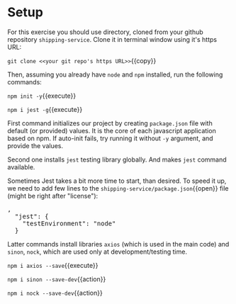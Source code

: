 # Setup

For this exercise you should use directory, cloned from your github repository `shipping-service`. Clone it in terminal window using it's https URL:

`git clone <<your git repo's https URL>>`{{copy}}
<!-- Open the shipping-service folder in VSCode and then open the terminal view in VSCode. -->

<!-- `mkdir -p shipping-service && cd shipping-service`{{execute}} -->

<!-- **!NB**: For windows users please ensure the VSCode terminal is set to bash. -->
  
Then, assuming you already have `node` and `npm` installed, run the following commands:

`npm init -y`{{execute}}

`npm i jest -g`{{execute}}

First command initializes our project by creating `package.json` file with default (or provided) values. It is the core of each javascript application based on npm. If auto-init fails, try running it without `-y` argument, and provide the values.

Second one installs `jest` testing library globally. And makes `jest` command available.

Sometimes Jest takes a bit more time to start, than desired. To speed it up, we need to add few lines to the `shipping-service/package.json`{{open}} file (might be right after "license"):

<pre class="file hljs json" data-target="clipboard">
,
  "jest": {
    "testEnvironment": "node"
  }
</pre>
Latter commands install libraries `axios` (which is used in the main code) and `sinon`, `nock`, which are used only at development/testing time.

`npm i axios --save`{{execute}}

`npm i sinon --save-dev`{{action}}

`npm i nock --save-dev`{{action}}
